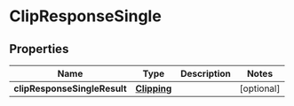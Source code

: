 # ClipResponseSingle

## Properties
Name | Type | Description | Notes
------------ | ------------- | ------------- | -------------
**clipResponseSingleResult** | [**Clipping**](Clipping.md) |  |  [optional]
